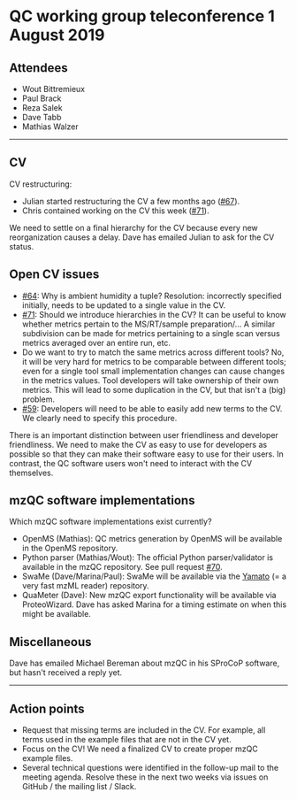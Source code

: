 # QC working group teleconference 1 August 2019

## Attendees

- Wout Bittremieux
- Paul Brack
- Reza Salek
- Dave Tabb
- Mathias Walzer

---

## CV

CV restructuring:

- Julian started restructuring the CV a few months ago ([#67](https://github.com/HUPO-PSI/mzQC/pull/67)).
- Chris contained working on the CV this week ([#71](https://github.com/HUPO-PSI/mzQC/pull/71)).

We need to settle on a final hierarchy for the CV because every new reorganization causes a delay. Dave has emailed Julian to ask for the CV status.

## Open CV issues

- [#64](https://github.com/HUPO-PSI/mzQC/issues/64): Why is ambient humidity a tuple? Resolution: incorrectly specified initially, needs to be updated to a single value in the CV.
- [#71](https://github.com/HUPO-PSI/mzQC/pull/71): Should we introduce hierarchies in the CV? It can be useful to know whether metrics pertain to the MS/RT/sample preparation/... A similar subdivision can be made for metrics pertaining to a single scan versus metrics averaged over an entire run, etc.
- Do we want to try to match the same metrics across different tools? No, it will be very hard for metrics to be comparable between different tools; even for a single tool small implementation changes can cause changes in the metrics values. Tool developers will take ownership of their own metrics. This will lead to some duplication in the CV, but that isn't a (big) problem.
- [#59](https://github.com/HUPO-PSI/mzQC/issues/59): Developers will need to be able to easily add new terms to the CV. We clearly need to specify this procedure.

There is an important distinction between user friendliness and developer friendliness. We need to make the CV as easy to use for developers as possible so that they can make their software easy to use for their users. In contrast, the QC software users won't need to interact with the CV themselves.
 
## mzQC software implementations

Which mzQC software implementations exist currently?

- OpenMS (Mathias): QC metrics generation by OpenMS will be available in the OpenMS repository.
- Python parser (Mathias/Wout): The official Python parser/validator is available in the mzQC repository. See pull request [#70](https://github.com/HUPO-PSI/mzQC/pull/70).
- SwaMe (Dave/Marina/Paul): SwaMe will be available via the [Yamato](https://github.com/PaulBrack/Yamato) (= a very fast mzML reader) repository.
- QuaMeter (Dave): New mzQC export functionality will be available via ProteoWizard. Dave has asked Marina for a timing estimate on when this might be available.

## Miscellaneous

Dave has emailed Michael Bereman about mzQC in his SProCoP software, but hasn't received a reply yet.

---

## Action points

- Request that missing terms are included in the CV. For example, all terms used in the example files that are not in the CV yet.
- Focus on the CV! We need a finalized CV to create proper mzQC example files.
- Several technical questions were identified in the follow-up mail to the meeting agenda. Resolve these in the next two weeks via issues on GitHub / the mailing list / Slack.
